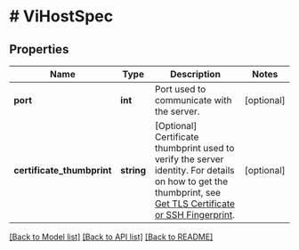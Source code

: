 # # ViHostSpec

## Properties

Name | Type | Description | Notes
------------ | ------------- | ------------- | -------------
**port** | **int** | Port used to communicate with the server. | [optional]
**certificate_thumbprint** | **string** | [Optional] Certificate thumbprint used to verify the server identity. For details on how to get the thumbprint, see [Get TLS Certificate or SSH Fingerprint](#operation/GetConnectionCertificate). | [optional]

[[Back to Model list]](../../README.md#models) [[Back to API list]](../../README.md#endpoints) [[Back to README]](../../README.md)
